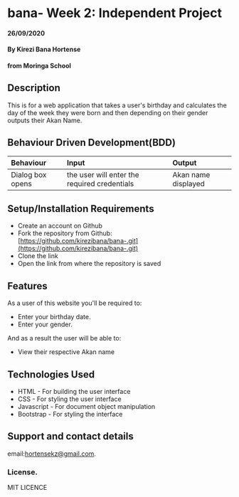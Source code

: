 # bana- Week 2: Independent Project
#### 26/09/2020
#### By **Kirezi Bana Hortense**
#### from Moringa School
## Description
This is for a web application that takes a user's birthday and calculates the day of the week they were born and then depending on their gender outputs their Akan Name. 
## Behaviour Driven Development(BDD)
|Behaviour| Input| Output|
|:--------|:-----|:------|
|Dialog box opens| the user will enter the required credentials| Akan name displayed|
## Setup/Installation Requirements
* Create an account on Github
* Fork the repository from Github:[https://github.com/kirezibana/bana-.git](https://github.com/kirezibana/bana-.git)
* Clone the link
* Open the link from where the repository is saved
## Features
As a user of this website you'll be required to:
* Enter your birthday date.
* Enter your gender.

And as a result the user will be able to:
* View their respective Akan name

## Technologies Used
* HTML - For building the user interface
* CSS - For styling the user interface
* Javascript - For document object manipulation
* Bootstrap - For styling the interface
## Support and contact details
email:hortensekz@gmail.com.
### License.
MIT LICENCE
